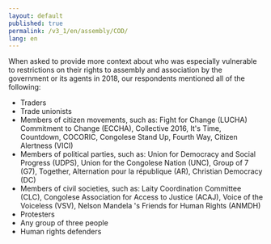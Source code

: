 ```yaml
---
layout: default
published: true
permalink: /v3_1/en/assembly/COD/
lang: en
---
```


When asked to provide more context about who was especially vulnerable to restrictions on their rights to assembly and association by the government or its agents in 2018, our respondents mentioned all of the following:
-	Traders
-	Trade unionists
-	Members of citizen movements, such as: Fight for Change (LUCHA) Commitment to Change (ECCHA), Collective 2016, It's Time, Countdown, COCORIC, Congolese Stand Up, Fourth Way, Citizen Alertness (VICI)
-	Members of political parties, such as: Union for Democracy and Social Progress (UDPS), Union for the Congolese Nation (UNC), Group of 7 (G7), Together, Alternation pour la république (AR), Christian Democracy (DC)
-	Members of civil societies, such as: Laity Coordination Committee (CLC), Congolese Association for Access to Justice (ACAJ), Voice of the Voiceless (VSV), Nelson Mandela 's Friends for Human Rights (ANMDH)
-	Protesters
-	Any group of three people
-	Human rights defenders

